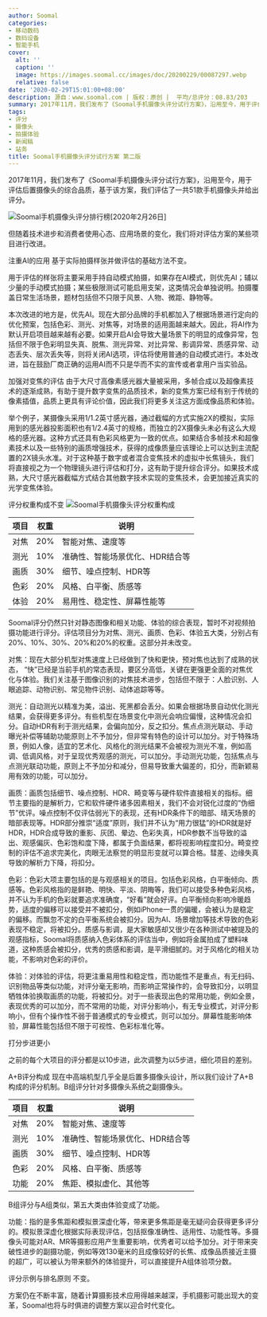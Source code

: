 ```yaml
---
author: Soomal
categories:
- 移动数码
- 数码设备
- 智能手机
cover:
  alt: ''
  caption: ''
  image: https://images.soomal.cc/images/doc/20200229/00087297.webp
  relative: false
date: '2020-02-29T15:01:00+08:00'
description: 源自：www.soomal.com | 版权：原创 |  平均/总评分：08.83/203
summary: 2017年11月，我们发布了《Soomal手机摄像头评分试行方案》，沿用至今，用于评估后置摄像头的综合品质，基于该方案，我们评估了一共51款手机摄像头并给出评分。但随着技术进步和消费者使用心态、应用场景的变化，我们将对评估方案的某些项目进行改进。
tags:
- 评分
- 摄像头
- 拍摄体验
- 新闻稿
- 站务
title: Soomal手机摄像头评分试行方案 第二版
---
```


2017年11月，我们发布了《Soomal手机摄像头评分试行方案》，沿用至今，用于评估后置摄像头的综合品质，基于该方案，我们评估了一共51款手机摄像头并给出评分。

![Soomal手机摄像头评分排行榜[2020年2月26日]](https://images.soomal.cc/images/doc/20200226/00087219.webp)




但随着技术进步和消费者使用心态、应用场景的变化，我们将对评估方案的某些项目进行改进。

注重AI的应用
基于实际拍摄样张并做评估的基础方法不变。

用于评估的样张将主要采用手持自动模式拍摄，如果存在AI模式，则优先AI；辅以少量的手动模式拍摄；某些极限测试可能启用支架，这类情况会单独说明。拍摄覆盖日常生活场景，题材包括但不只限于风景、人物、微距、静物等。

本次改进的地方是，优先AI。现在大部分品牌的手机都加入了根据场景进行定向的优化预案，包括色彩、测光、对焦等，对场景的适用面越来越大。因此，将AI作为默认开启项目越来越有必要。如果开启AI会导致大量场景下的明显的成像异常，包括但不限于色彩明显失真、脱焦、测光异常、对比异常、影调异常、质感异常、动态丢失、层次丢失等，则将关闭AI选项，评估将使用普通的自动模式进行。本处改进，旨在鼓励厂商正确的运用AI而不只是华而不实的宣传或者拿用户当实验品。

加强对变焦的评估
由于大尺寸高像素感光器大量被采用，多帧合成以及超像素技术的逐渐成熟，有助于提升数字变焦的品质技术，新的变焦方案已经有别于传统的像素插值，品质上更具有评论价值，因此我们将更多关注这方面成像品质和体验。

举个例子，某摄像头采用1/1.2英寸感光器，通过截幅的方式实施2X的模拟，实际用到的感光器投影面积也有1/2.4英寸的规格，而独立的2X摄像头未必有这么大规格的感光器。这种方式还具有色彩风格更为一致的优点。如果结合多帧技术和超像素技术以及一些特别的画质增强技术，获得的成像质量应该理论上可以达到主流配置的2X镜头水准。对于这种基于数字或者混合变焦技术的虚拟中长焦镜头，我们将直接视之为一个物理镜头进行评估和打分，这有助于提升综合评分。如果技术成熟，大尺寸感光器截幅方式结合其他数字技术实现的变焦技术，会更加接近真实的光学变焦体验。

评分权重构成不变
![Soomal手机摄像头评分权重构成](https://images.soomal.cc/images/doc/20171103/00071262.webp)




| 项目 | 权重 | 说明 |
| --- | --- | --- |
| 对焦 | 20% | 智能对焦、速度等 |
| 测光 | 10% | 准确性、智能场景优化、HDR结合等 |
| 画质 | 30% | 细节、噪点控制、HDR等 |
| 色彩 | 20% | 风格、白平衡、质感等 |
| 体验 | 20% | 易用性、稳定性、屏幕性能等 |


Soomal评分仍然只针对静态图像和相关功能、体验的综合表现，暂时不对视频拍摄功能进行评分。评估项目分为对焦、测光、画质、色彩、体验五大类，分别占有20%、10%、30%、20%和20%的权重。这部分并未改变。

对焦：现在大部分机型对焦速度上已经做到了快和更快，预对焦也达到了成熟的状态， “快”已经是当前手机的常态表现，要区分高低，关键在更强更全面的对焦优化与体验。我们关注基于图像识别的对焦技术进步，包括但不限于：人脸识别、人眼追踪、动物识别、常见物件识别、动体追踪等等。

测光：自动测光以精准为美，溢出、死黑都会丢分。如果会根据场景自动优化测光结果，会获得更多评分。有些机型在场景变化中测光会响应偏慢，这种情况会扣分。自动HDR有利于测光结果，会偏向加分，反之扣分。焦点点测光联动、手动曝光补偿等辅助功能原则上不予加分，但非常有特色的设计可以加分。对于特殊场景，例如人像，适宜的艺术化、风格化的测光结果不会被视为测光不准，例如高调、低调风格，对于呈现优秀观感的测光，可以加分。手动测光功能，包括焦点与点测光联动功能，原则上不予加分和减分，但易导致重大偏差的，扣分，而新颖易用有效的功能，可以加分。

画质：画质包括细节、噪点控制、HDR、畸变等与硬件软件直接相关的指标。细节主要指的是解析力，它和软件硬件诸多因素相关，我们不会对锐化过度的“伪细节”优评。噪点控制不仅评估弱光下的表现，还有HDR条件下的暗部、晴天场景的暗部表现等。HDR部分推崇“适度”原则，我们并不认为“用力很猛”的HDR就是好HDR，HDR合成导致的重影、灰团、晕边、色彩失真，HDR参数不当导致的溢出、观感偏灰、色彩饱和度下降，都属于负面结果，都将视影响程度扣分。畸变控制的评估不追求完美化，肉眼无法察觉的明显形变就可以算合格。彗差、边缘失真导致的解析力下降，将扣分。

色彩：色彩大项主要包括的是与观感相关的项目。包括色彩风格，白平衡倾向、质感等。色彩风格指的是鲜艳、明快、平淡、阴晦等，我们可以接受多种色彩风格，并不认为手机的色彩就要追求准确度，“好看”就会好评。白平衡倾向影响冷暖趋势，适度的偏移可以接受并不被扣分，例如iPhone一贯的偏暖，会被认为是稳定的偏移。而飘忽不定的白平衡系统会被扣分。因为AI、场景增加等技术导致的色彩表现不稳定，将被扣分。质感与影调，是大家敏感却又很少在各种测试中被提及的观感指标，Soomal将质感纳入色彩体系的评估当中，例如将金属拍成了塑料味道，这种质感会被扣分，优秀的质感和影调，是平滑细腻的。对于风格化的相关功能，不影响对色彩的评价。

体验：对体验的评估，将更注重易用性和稳定性，而功能性不是重点，有无扫码、识别物品等类似功能，对评分毫无影响，而影响正常操作的，会导致扣分，以明显牺牲体验换取画质的功能，将被扣分。对于一些表现出色的常用功能，例如全景，表现优秀的可以加分，而不常用的功能，对评分影响小，有无专业模式，对评分影响小，但有个操作性不弱于普通模式的专业模式，则可以加分。屏幕性能影响体验，屏幕性能包括但不限于可视性、色彩标准化等。

打分步进更小

之前的每个大项目的评分都是以10步进，此次调整为以5步进，细化项目的差别。

A+B评分构成
现在中高端机型几乎全是后置多摄像头设计，所以我们设计了A+B构成的评分机制。B组评分针对多摄像头系统之副摄像头。

| 项目 | 权重 | 说明 |
| --- | --- | --- |
| 对焦 | 20% | 智能对焦、速度等 |
| 测光 | 10% | 准确性、智能场景优化、HDR结合等 |
| 画质 | 30% | 细节、噪点控制、HDR等 |
| 色彩 | 20% | 风格、白平衡、质感等 |
| 功能 | 20% | 焦距、模拟虚化、其他等 |


B组评分与A组类似，第五大类由体验变成了功能。

功能：指的是多焦距和模拟景深虚化等，带来更多焦距是毫无疑问会获得更多评分的。模拟景深虚化根据实际表现评估，包括抠像准确性、适用性、功能性等。多摄像头可能对AR、MR等摄影应用产生重要影响，优秀者可以给予加分。对于带来突破性进步的副摄功能，例如等效130毫米的且成像较好的长焦、成像品质接近主摄的超广，可以被认为带来额外的体验提升，可以直接提升A组体验项分数。

评分示例与排名原则
不变。



方案仍在不断丰富，随着计算摄影技术应用得越来越深，手机摄影可能出现大的变革，Soomal也将与时俱进的调整方案以迎合时代变化。